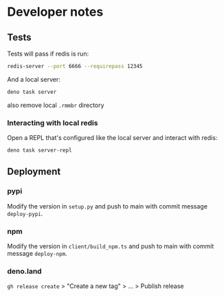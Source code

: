 # Developer notes

## Tests

Tests will pass if redis is run:

```sh
redis-server --port 6666 --requirepass 12345
```

And a local server:

```sh
deno task server
```

also remove local `.rmmbr` directory

### Interacting with local redis

Open a REPL that's configured like the local server and interact with redis:

```sh
deno task server-repl
```

## Deployment

### pypi

Modify the version in `setup.py` and push to main with commit message
`deploy-pypi`.

### npm

Modify the version in `client/build_npm.ts` and push to main with commit message
`deploy-npm`.

### deno.land

`gh release create` > "Create a new tag" > ... > Publish release
